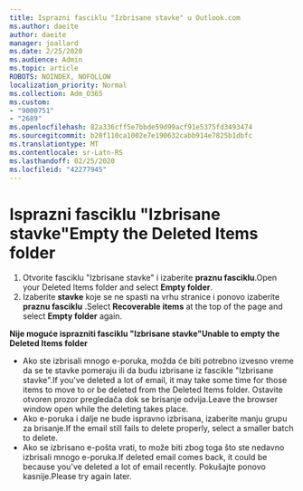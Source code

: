 ```yaml
---
title: Isprazni fasciklu "Izbrisane stavke" u Outlook.com
ms.author: daeite
author: daeite
manager: joallard
ms.date: 2/25/2020
ms.audience: Admin
ms.topic: article
ROBOTS: NOINDEX, NOFOLLOW
localization_priority: Normal
ms.collection: Adm_O365
ms.custom:
- "9000751"
- "2689"
ms.openlocfilehash: 82a336cff5e7bbde59d99acf91e5375fd3493474
ms.sourcegitcommit: b20f110ca1002e7e190632cabb914e7825b1dbfc
ms.translationtype: MT
ms.contentlocale: sr-Latn-RS
ms.lasthandoff: 02/25/2020
ms.locfileid: "42277945"
---
```

# <a name="empty-the-deleted-items-folder"></a><span data-ttu-id="612bc-102">Isprazni fasciklu "Izbrisane stavke"</span><span class="sxs-lookup"><span data-stu-id="612bc-102">Empty the Deleted Items folder</span></span>

1. <span data-ttu-id="612bc-103">Otvorite fasciklu "Izbrisane stavke" i izaberite **praznu fasciklu**.</span><span class="sxs-lookup"><span data-stu-id="612bc-103">Open your Deleted Items folder and select **Empty folder**.</span></span>
2. <span data-ttu-id="612bc-104">Izaberite **stavke** koje se ne spasti na vrhu stranice i ponovo izaberite **praznu fasciklu** .</span><span class="sxs-lookup"><span data-stu-id="612bc-104">Select **Recoverable items** at the top of the page and select **Empty folder** again.</span></span>

<span data-ttu-id="612bc-105">**Nije moguće isprazniti fasciklu "Izbrisane stavke"**</span><span class="sxs-lookup"><span data-stu-id="612bc-105">**Unable to empty the Deleted Items folder**</span></span>

- <span data-ttu-id="612bc-106">Ako ste izbrisali mnogo e-poruka, možda će biti potrebno izvesno vreme da se te stavke pomeraju ili da budu izbrisane iz fascikle "Izbrisane stavke".</span><span class="sxs-lookup"><span data-stu-id="612bc-106">If you've deleted a lot of email, it may take some time for those items to move to or be deleted from the Deleted Items folder.</span></span> <span data-ttu-id="612bc-107">Ostavite otvoren prozor pregledača dok se brisanje odvija.</span><span class="sxs-lookup"><span data-stu-id="612bc-107">Leave the browser window open while the deleting takes place.</span></span>
- <span data-ttu-id="612bc-108">Ako e-poruka i dalje ne bude ispravno izbrisana, izaberite manju grupu za brisanje.</span><span class="sxs-lookup"><span data-stu-id="612bc-108">If the email still fails to delete properly, select a smaller batch to delete.</span></span>
- <span data-ttu-id="612bc-109">Ako se izbrisano e-pošta vrati, to može biti zbog toga što ste nedavno izbrisali mnogo e-poruka.</span><span class="sxs-lookup"><span data-stu-id="612bc-109">If deleted email comes back, it could be because you've deleted a lot of email recently.</span></span> <span data-ttu-id="612bc-110">Pokušajte ponovo kasnije.</span><span class="sxs-lookup"><span data-stu-id="612bc-110">Please try again later.</span></span>